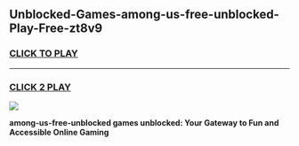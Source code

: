 
## Unblocked-Games-among-us-free-unblocked-Play-Free-zt8v9
<h3>
<a href="https://premium76.site?title=among-us-free-unblocked&ref=23A">CLICK TO PLAY</a></h3>
<hr>

<h3>
<a href="https://premium76.site?title=among-us-free-unblocked&ref=23A">CLICK 2 PLAY</a>
  
</h3>

<a href="https://premium76.site?title=among-us-free-unblocked&ref=23A"><img src="https://clearcache.store/games.png"></a>


**among-us-free-unblocked games unblocked: Your Gateway to Fun and Accessible Online Gaming**
